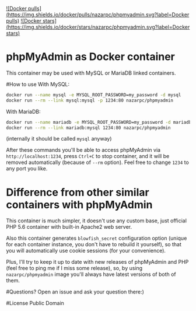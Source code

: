 [![Docker pulls](https://img.shields.io/docker/pulls/nazarpc/phpmyadmin.svg?label=Docker pulls)](https://registry.hub.docker.com/u/nazarpc/phpmyadmin/)
[![Docker stars](https://img.shields.io/docker/stars/nazarpc/phpmyadmin.svg?label=Docker stars)](https://registry.hub.docker.com/u/nazarpc/phpmyadmin/)

# phpMyAdmin as Docker container
This container may be used with MySQL or MariaDB linked containers.

#How to use
With MySQL:
```bash
docker run --name mysql -e MYSQL_ROOT_PASSWORD=my_password -d mysql
docker run --rm --link mysql:mysql -p 1234:80 nazarpc/phpmyadmin
```

With MariaDB:
```bash
docker run --name mariadb -e MYSQL_ROOT_PASSWORD=my_password -d mariadb
docker run --rm --link mariadb:mysql 1234:80 nazarpc/phpmyadmin
```
(internally it should be called `mysql` anyway)

After these commands you'll be able to access phpMyAdmin via `http://localhost:1234`, press `Ctrl+C` to stop container, and it will be removed automatically (because of `--rm` option). Feel free to change `1234` to any port you like.

# Difference from other similar containers with phpMyAdmin
This container is much simpler, it doesn't use any custom base, just official PHP 5.6 container with built-in Apache2 web server.

Also this container generates `blowfish_secret` configuration option (unique for each container instance, you don't have to rebuild it yourself), so that you will automatically use cookie sessions (for your convenience).

Plus, I'll try to keep it up to date with new releases of phpMyAdmin and PHP (feel free to ping me if I miss some release), so, by using `nazarpc/phpmyadmin` image you'll always have latest versions of both of them.

#Questions?
Open an issue and ask your question there:)

#License
Public Domain
